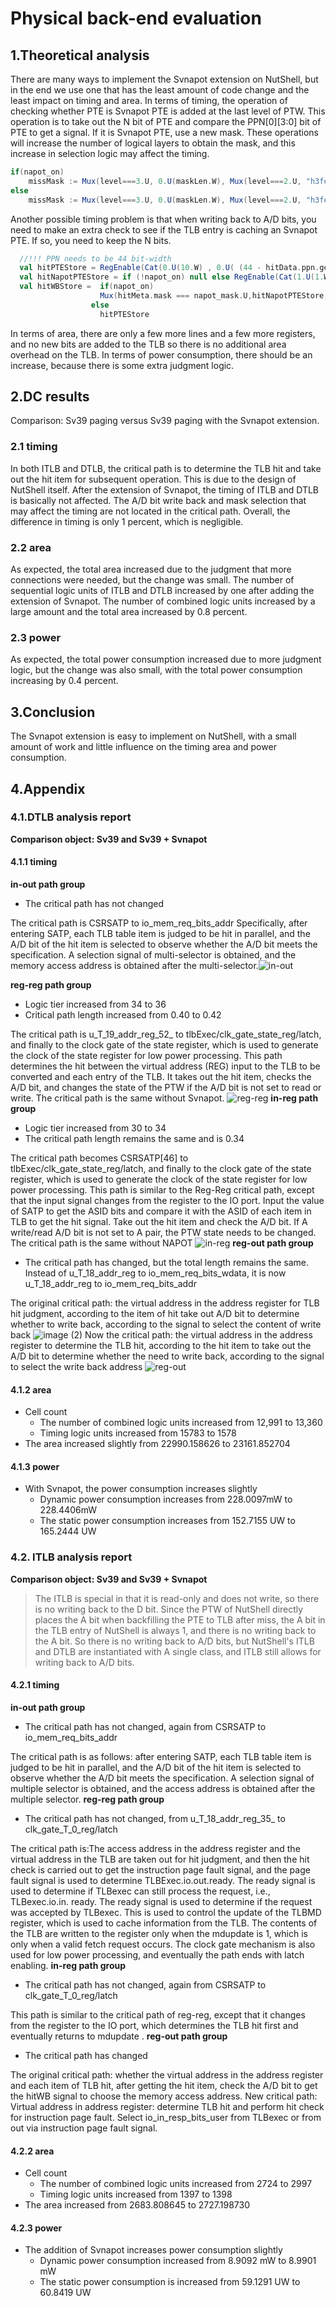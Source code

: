 # Physical back-end evaluation

## 1.Theoretical analysis 

There are many ways to implement the Svnapot extension on NutShell, but in the end we use one that has the least amount of code change and the least impact on timing and area.
In terms of timing, the operation of checking whether PTE is Svnapot PTE is added at the last level of PTW. This operation is to take out the N bit of PTE and compare the PPN\[0][3:0] bit of PTE to get a signal. If it is Svnapot PTE, use a new mask. These operations will increase the number of logical layers to obtain the mask, and this increase in selection logic may affect the timing.

```scala
if(napot_on)
	missMask := Mux(level===3.U, 0.U(maskLen.W), Mux(level===2.U, "h3fe00".U(maskLen.W), Mux((memRdata.n && memRdata.ppn(napot_bits-1,0) === napot_patten.U),napot_mask.U(maskLen.W),"h3ffff".U(maskLen.W))))
else
	missMask := Mux(level===3.U, 0.U(maskLen.W), Mux(level===2.U, "h3fe00".U(maskLen.W), "h3ffff".U(maskLen.W)))
```
Another possible timing problem is that when writing back to A/D bits, you need to make an extra check to see if the TLB entry is caching an Svnapot PTE. If so, you need to keep the N bits.
```scala
  //!!! PPN needs to be 44 bit-width 
  val hitPTEStore = RegEnable(Cat(0.U(10.W) , 0.U( (44 - hitData.ppn.getWidth).W ) , hitData.ppn, 0.U(2.W), hitRefillFlag), hitWB)
  val hitNapotPTEStore = if (!napot_on) null else RegEnable(Cat(1.U(1.W),0.U(9.W), 0.U( (44 - hitData.ppn.getWidth).W ) , hitData.ppn, 0.U(2.W), hitRefillFlag), hitWB)
  val hitWBStore =  if(napot_on)
                    Mux(hitMeta.mask === napot_mask.U,hitNapotPTEStore,hitPTEStore)
                  else 
                    hitPTEStore
```
In terms of area, there are only a few more lines and a few more registers, and no new bits are added to the TLB so there is no additional area overhead on the TLB.
In terms of power consumption, there should be an increase, because there is some extra judgment logic.

## 2.DC results
Comparison: Sv39 paging versus Sv39 paging with the Svnapot extension.
### 2.1 timing
In both ITLB and DTLB, the critical path is to determine the TLB hit and take out the hit item for subsequent operation. This is due to the design of NutShell itself. After the extension of Svnapot, the timing of ITLB and DTLB is basically not affected. The A/D bit write back and mask selection that may affect the timing are not located in the critical path. Overall, the difference in timing is only 1 percent, which is negligible.
### 2.2 area
As expected, the total area increased due to the judgment that more connections were needed, but the change was small. The number of sequential logic units of ITLB and DTLB increased by one after adding the extension of Svnapot. The number of combined logic units increased by a large amount and the total area increased by 0.8 percent.
### 2.3 power
As expected, the total power consumption increased due to more judgment logic, but the change was also small, with the total power consumption increasing by 0.4 percent.
## 3.Conclusion
The Svnapot extension is easy to implement on NutShell, with a small amount of work and little influence on the timing area and power consumption.
## 4.Appendix
### 4.1.DTLB analysis report
**Comparison object: Sv39 and Sv39 + Svnapot**

#### 4.1.1 timing
**in-out path group**

- The critical path has not changed

The critical path is CSRSATP to io_mem_req_bits_addr
Specifically, after entering SATP, each TLB table item is judged to be hit in parallel, and the A/D bit of the hit item is selected to observe whether the A/D bit meets the specification. A selection signal of multi-selector is obtained, and the memory access address is obtained after the multi-selector.<img src="../imgs/in-out.png" alt="in-out " style="zoom:100%;" />

**reg-reg path group**

- Logic tier increased from 34 to 36
- Critical path length increased from 0.40 to 0.42

The critical path is u_T_19_addr_reg_52_ to tlbExec/clk_gate_state_reg/latch, and finally to the clock gate of the state register, which is used to generate the clock of the state register for low power processing.
This path determines the hit between the virtual address (REG) input to the TLB to be converted and each entry of the TLB. It takes out the hit item, checks the A/D bit, and changes the state of the PTW if the A/D bit is not set to read or write. The critical path is the same without Svnapot.
<img src="../imgs/reg-reg.png" alt="reg-reg"  />
**in-reg path group**

- Logic tier increased from 30 to 34
- The critical path length remains the same and is 0.34

The critical path becomes CSRSATP[46] to tlbExec/clk_gate_state_reg/latch, and finally to the clock gate of the state register, which is used to generate the clock of the state register for low power processing.
This path is similar to the Reg-Reg critical path, except that the input signal changes from the register to the IO port. Input the value of SATP to get the ASID bits and compare it with the ASID of each item in TLB to get the hit signal. Take out the hit item and check the A/D bit. If A write/read A/D bit is not set to A pair, the PTW state needs to be changed. The critical path is the same without NAPOT
![in-reg](../imgs/in-reg.png)
**reg-out path group**

- The critical path has changed, but the total length remains the same. Instead of u_T_18_addr_reg to io_mem_req_bits_wdata, it is now u_T_18_addr_reg to io_mem_req_bits_addr

The original critical path: the virtual address in the address register for TLB hit judgment, according to the item of hit take out A/D bit to determine whether to write back, according to the signal to select the content of write back
![image (2)](../imgs/image_2.png)
Now the critical path: the virtual address in the address register to determine the TLB hit, according to the hit item to take out the A/D bit to determine whether the need to write back, according to the signal to select the write back address
![reg-out](../imgs/reg-out.png)


#### 4.1.2 area

- Cell count
   - The number of combined logic units increased from 12,991 to 13,360
   - Timing logic units increased from 15783 to 1578
- The area increased slightly from 22990.158626 to 23161.852704
#### 4.1.3 power

- With Svnapot, the power consumption increases slightly
   - Dynamic power consumption increases from 228.0097mW to 228.4406mW
   - The static power consumption increases from 152.7155 UW to 165.2444 UW
### 4.2. ITLB analysis report
**Comparison object: Sv39 and Sv39 + Svnapot**

> The ITLB is special in that it is read-only and does not write, so there is no writing back to  the D bit. Since the PTW of NutShell directly places the A bit when backfilling the PTE to TLB after miss, the A bit in the TLB entry of NutShell is always 1, and there is no writing back to the A bit. So there is no writing back to A/D bits, but NutShell's ITLB and DTLB are instantiated with A single class, and ITLB still allows for writing back to A/D bits.

#### 4.2.1 timing
**in-out path group**

- The critical path has not changed, again from CSRSATP to io_mem_req_bits_addr

The critical path is as follows: after entering SATP, each TLB table item is judged to be hit in parallel, and the A/D bit of the hit item is selected to observe whether the A/D bit meets the specification. A selection signal of multiple selector is obtained, and the access address is obtained after the multiple selector.
**reg-reg path group**

- The critical path has not changed, from u_T_18_addr_reg_35_ to clk_gate_T_0_reg/latch

The critical path is:The access address in the address register and the virtual address in the TLB are taken out for hit judgment, and then the hit check is carried out to get the instruction page fault signal, and the page fault signal is used to determine TLBExec.io.out.ready.
The ready signal is used to determine if TLBexec can still process the request, i.e., TLBexec.io.in. ready. The ready signal is used to determine if the request was accepted by TLBexec.
This is used to control the update of the TLBMD register, which is used to cache information from the TLB. The contents of the TLB are written to the register only when the mdupdate is 1, which is only when a valid fetch request occurs.
The clock gate mechanism is also used for low power processing, and eventually the path ends with latch enabling.
**in-reg path group**

- The critical path has not changed, again from CSRSATP to clk_gate_T_0_reg/latch

This path is similar to the critical path of reg-reg, except that it changes from the register to the IO port, which determines the TLB hit first and eventually returns to mdupdate .
**reg-out path group**

- The critical path has changed

The original critical path: whether the virtual address in the address register and each item of TLB hit, after getting the hit item, check the A/D bit to get the hitWB signal to choose the memory access address.
New critical path: Virtual address in address register: determine TLB hit and perform hit check for instruction page fault. Select io_in_resp_bits_user from TLBexec or from out via instruction page fault signal.

#### 4.2.2 area

- Cell count
   - The number of combined logic units increased from 2724 to 2997
   - Timing logic units increased from 1397 to 1398
- The area increased from 2683.808645 to 2727.198730
#### 4.2.3 power

- The addition of Svnapot increases power consumption slightly
   - Dynamic power consumption increased from 8.9092 mW to 8.9901 mW
   - The static power consumption is increased from 59.1291 UW to 60.8419 UW